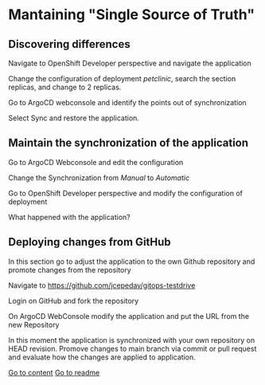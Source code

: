 # Mantaining "Single Source of Truth"

## Discovering differences

Navigate to OpenShift Developer perspective and navigate the application


Change the configuration of deployment *petclinic*, search the section replicas, and change to 2 replicas.


Go to ArgoCD webconsole and identify the points out of synchronization

Select Sync and restore the application.

## Maintain the synchronization of the application

Go to ArgoCD Webconsole and edit the configuration


Change the Synchronization from *Manual* to *Automatic*


Go to OpenShift Developer perspective and modify the configuration of deployment


What happened with the application?

## Deploying changes from GitHub

In this section go to adjust the application to the own Github repository and promote changes from the repository

Navigate to https://github.com/jcepedav/gitops-testdrive

Login on GitHub and fork the repository

On ArgoCD WebConsole modify the application and put the URL from the new Repository

In this moment the application is synchronized with your own repository on HEAD revision. Promove changes to main branch via commit or pull request and evaluate how the changes are applied to application.


[Go to content](content.md)
[Go to readme](../README.md)